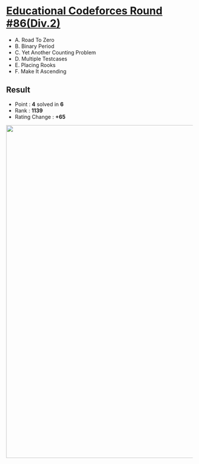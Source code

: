 # [Educational Codeforces Round #86(Div.2)](https://codeforces.com/contest/1342)

  * A. Road To Zero
  * B. Binary Period
  * C. Yet Another Counting Problem
  * D. Multiple Testcases
  * E. Placing Rooks
  * F. Make It Ascending
  
## Result
  * Point : **4** solved in **6**
  * Rank : **1139**
  * Rating Change : **+65**

<img src="https://github.com/Weaasel/PS_algorithm/blob/master/Codeforces/Educational%20Codeforces%20Round%2386(Div.2)/_Codeforces_Round86_Div2.png?raw=true" width="900">
